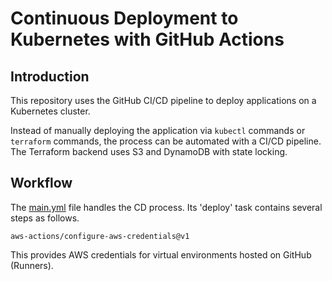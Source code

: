 # Continuous Deployment to Kubernetes with GitHub Actions
## Introduction

This repository uses the GitHub CI/CD pipeline to deploy applications on a Kubernetes cluster. 

Instead of manually deploying the application via `kubectl` commands or `terraform` commands, the process can be automated with a CI/CD pipeline.
The Terraform backend uses S3 and DynamoDB with state locking.

## Workflow
The [main.yml](.github/workflows/main.yml) file handles the CD process. Its 'deploy' task contains several steps as follows.

`aws-actions/configure-aws-credentials@v1`

This provides AWS credentials for virtual environments hosted on GitHub (Runners).
